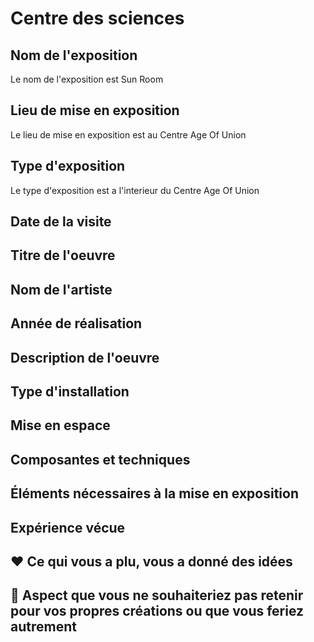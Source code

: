 # Centre des sciences


## Nom de l'exposition
Le nom de l'exposition est Sun Room

## Lieu de mise en exposition
Le lieu de mise en exposition est au Centre Age Of Union

## Type d'exposition
Le type d'exposition est a l'interieur du Centre Age Of Union 

## Date de la visite


## Titre de l'oeuvre



## Nom de l'artiste



## Année de réalisation 



## Description de l'oeuvre



## Type d'installation 



## Mise en espace




## Composantes et techniques


## Éléments nécessaires à la mise en exposition


## Expérience vécue


## ❤️ Ce qui vous a plu, vous a donné des idées


## 🤔 Aspect que vous ne souhaiteriez pas retenir pour vos propres créations ou que vous feriez autrement
